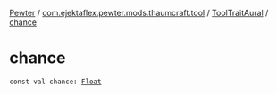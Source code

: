 [Pewter](../../index.md) / [com.ejektaflex.pewter.mods.thaumcraft.tool](../index.md) / [ToolTraitAural](index.md) / [chance](./chance.md)

# chance

`const val chance: `[`Float`](https://kotlinlang.org/api/latest/jvm/stdlib/kotlin/-float/index.html)